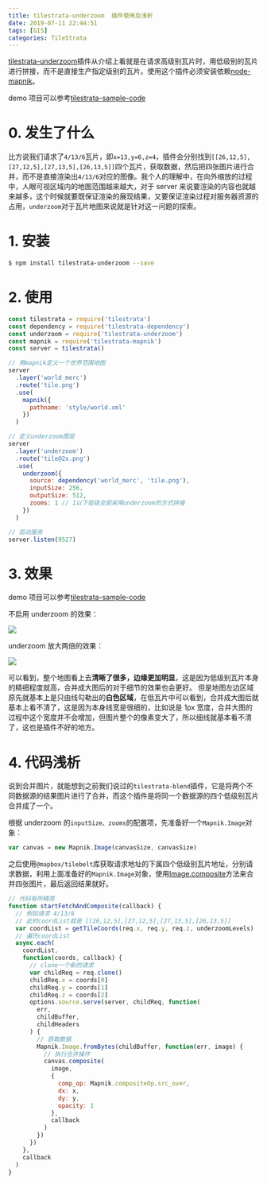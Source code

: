 ```yaml
---
title: tilestrata-underzoom  插件使用及浅析
date: 2019-07-11 22:44:51
tags: [GIS]
categories: TileStrata
---
```


[tilestrata-underzoom](https://github.com/naturalatlas/tilestrata-underzoom)插件从介绍上看就是在请求高级别瓦片时，用低级别的瓦片进行拼接，而不是直接生产指定级别的瓦片。使用这个插件必须安装依赖[node-mapnik](https://github.com/mapnik/node-mapnik)。

<!--more-->

demo 项目可以参考[tilestrata-sample-code](https://github.com/zzcyrus/tilestrata-sample-code)

# 0. 发生了什么

比方说我们请求了`4/13/6`瓦片，即`x=13,y=6,z=4`，插件会分别找到`[[26,12,5],[27,12,5],[27,13,5],[26,13,5]]`四个瓦片，获取数据，然后把四张图片进行合并，而不是直接渲染出`4/13/6`对应的图像。我个人的理解中，在向外缩放的过程中，人眼可视区域内的地图范围越来越大，对于 server 来说要渲染的内容也就越来越多，这个时候就要既保证渲染的展现结果，又要保证渲染过程对服务器资源的占用，`underzoom`对于瓦片地图来说就是针对这一问题的探索。

# 1. 安装

```sh
$ npm install tilestrata-underzoom --save
```

# 2. 使用

```js
const tilestrata = require('tilestrata')
const dependency = require('tilestrata-dependency')
const underzoom = require('tilestrata-underzoom')
const mapnik = require('tilestrata-mapnik')
const server = tilestrata()

// 用mapnik定义一个世界范围地图
server
  .layer('world_merc')
  .route('tile.png')
  .use(
    mapnik({
      pathname: 'style/world.xml'
    })
  )

// 定义underzoom图层
server
  .layer('underzoom')
  .route('tile@2x.png')
  .use(
    underzoom({
      source: dependency('world_merc', 'tile.png'),
      inputSize: 256,
      outputSize: 512,
      zooms: 1 // 1以下层级全部采用underzoom的方式拼接
    })
  )

// 启动服务
server.listen(9527)
```

# 3. 效果

demo 项目可以参考[tilestrata-sample-code](https://github.com/zzcyrus/tilestrata-sample-code)

不启用 underzoom 的效果：

![](http://blog-img-1255388623.cossh.myqcloud.com/tilestrata-underzoom-original-20190708145711.png)

underzoom 放大两倍的效果：

![](http://blog-img-1255388623.cossh.myqcloud.com/tilestrata-underzoom-result-20190708145813.png)

可以看到，整个地图看上去**清晰了很多，边缘更加明显**，这是因为低级别瓦片本身的精细程度就高，合并成大图后的对于细节的效果也会更好。
但是地图左边区域原先就基本上是只由线勾勒出的**白色区域**，在低瓦片中可以看到，合并成大图后就基本上看不清了，这是因为本身线宽是很细的，比如说是 1px 宽度，合并大图的过程中这个宽度并不会增加，但图片整个的像素变大了，所以细线就基本看不清了，这也是插件不好的地方。

# 4. 代码浅析

说到合并图片，就能想到之前我们说过的`tilestrata-blend`插件，它是将两个不同数据源的结果图片进行了合并，而这个插件是将同一个数据源的四个低级别瓦片合并成了一个。

根据 underzoom 的`inputSize、zooms`的配置项，先准备好一个`Mapnik.Image`对象：

```js
var canvas = new Mapnik.Image(canvasSize, canvasSize)
```

之后使用`@mapbox/tilebelt`库获取请求地址的下属四个低级别瓦片地址，分别请求数据，利用上面准备好的`Mapnik.Image`对象，使用[Image.composite](http://mapnik.org/documentation/node-mapnik/3.6/#Image.composite)方法来合并四张图片，最后返回结果就好。

```js
// 代码有所精简
function startFetchAndComposite(callback) {
  // 例如请求 4/13/6
  // 此时coordList就是 [[26,12,5],[27,12,5],[27,13,5],[26,13,5]]
  var coordList = getTileCoords(req.x, req.y, req.z, underzoomLevels)
  // 遍历coordList
  async.each(
    coordList,
    function(coords, callback) {
      // clone一个新的请求
      var childReq = req.clone()
      childReq.x = coords[0]
      childReq.y = coords[1]
      childReq.z = coords[2]
      options.source.serve(server, childReq, function(
        err,
        childBuffer,
        childHeaders
      ) {
        // 获取数据
        Mapnik.Image.fromBytes(childBuffer, function(err, image) {
          // 执行合并操作
          canvas.composite(
            image,
            {
              comp_op: Mapnik.compositeOp.src_over,
              dx: x,
              dy: y,
              opacity: 1
            },
            callback
          )
        })
      })
    },
    callback
  )
}
```

